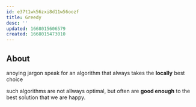 ```yaml
---
id: e37t1wk56zxi8d11w56oozf
title: Greedy
desc: ''
updated: 1668015606579
created: 1668015473010
---
```



## About

anoying jargon speak for an algorithm that
always takes the **locally** best choice

such algorithms are not allways optimal, but
often are **good enough** to the best solution
that we are happy.


